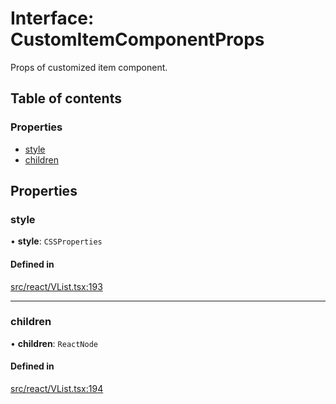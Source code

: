 # Interface: CustomItemComponentProps

Props of customized item component.

## Table of contents

### Properties

- [style](CustomItemComponentProps.md#style)
- [children](CustomItemComponentProps.md#children)

## Properties

### style

• **style**: `CSSProperties`

#### Defined in

[src/react/VList.tsx:193](https://github.com/inokawa/virtua/blob/c8b3bd6/src/react/VList.tsx#L193)

___

### children

• **children**: `ReactNode`

#### Defined in

[src/react/VList.tsx:194](https://github.com/inokawa/virtua/blob/c8b3bd6/src/react/VList.tsx#L194)
